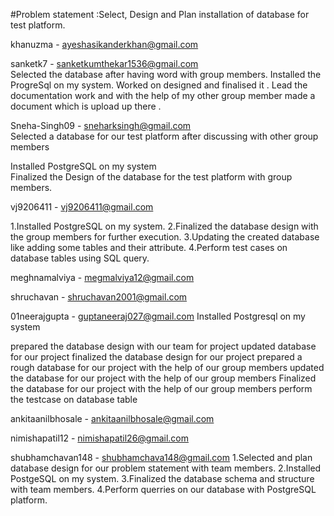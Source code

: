 #Problem statement :Select, Design and Plan installation of database for test platform.  


khanuzma - ayeshasikanderkhan@gmail.com  

sanketk7 - sanketkumthekar1536@gmail.com  
Selected the database after having word with group members.
Installed the ProgreSql on my system.
Worked on designed and finalised it .
Lead the documentation work and with the help of my other group member made a document which is upload up there .

Sneha-Singh09 - sneharksingh@gmail.com                          
Selected a database for our test platform after discussing with other group members 

Installed PostgreSQL on my system                                 
Finalized the Design of the database for the test platform with group members. 

vj9206411 - vj9206411@gmail.com

1.Installed PostgreSQL on my system.
2.Finalized the database design with the group members for further execution.
3.Updating the created database like adding some tables and their attribute.
4.Perform test cases on database tables using SQL query.


meghnamalviya - megmalviya12@gmail.com

shruchavan - shruchavan2001@gmail.com

01neerajgupta - guptaneeraj027@gmail.com
Installed Postgresql on my system

prepared the database design with our team for project
updated database for our project
finalized the database design for our project
prepared a rough database for our project with the help of our group members
updated the database for our project with the help of our group members
Finalized the database for our project with the help of our group members
perform the testcase on database table



ankitaanilbhosale - ankitaanilbhosale@gmail.com

nimishapatil12 - nimishapatil26@gmail.com

shubhamchavan148 - shubhamchava148@gmail.com
1.Selected and plan database design for our problem statement with team members.
2.Installed PostgeSQL on my system.
3.Finalized the database schema and structure with team members.
4.Perform querries on our database with PostgreSQL platform.

